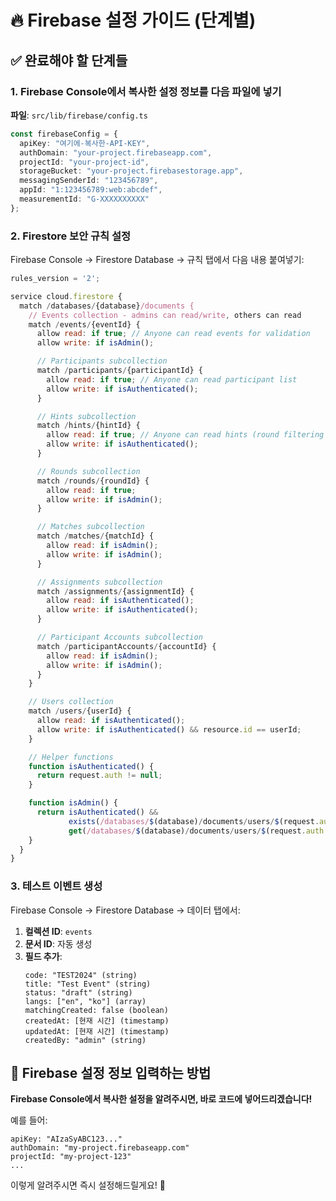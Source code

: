 # 🔥 Firebase 설정 가이드 (단계별)

## ✅ 완료해야 할 단계들

### 1. Firebase Console에서 복사한 설정 정보를 다음 파일에 넣기

**파일**: `src/lib/firebase/config.ts`

```typescript
const firebaseConfig = {
  apiKey: "여기에-복사한-API-KEY",
  authDomain: "your-project.firebaseapp.com",
  projectId: "your-project-id",
  storageBucket: "your-project.firebasestorage.app",
  messagingSenderId: "123456789",
  appId: "1:123456789:web:abcdef",
  measurementId: "G-XXXXXXXXXX"
};
```

### 2. Firestore 보안 규칙 설정

Firebase Console → Firestore Database → 규칙 탭에서 다음 내용 붙여넣기:

```javascript
rules_version = '2';

service cloud.firestore {
  match /databases/{database}/documents {
    // Events collection - admins can read/write, others can read
    match /events/{eventId} {
      allow read: if true; // Anyone can read events for validation
      allow write: if isAdmin();

      // Participants subcollection
      match /participants/{participantId} {
        allow read: if true; // Anyone can read participant list
        allow write: if isAuthenticated();
      }

      // Hints subcollection
      match /hints/{hintId} {
        allow read: if true; // Anyone can read hints (round filtering done in app)
        allow write: if isAuthenticated();
      }

      // Rounds subcollection
      match /rounds/{roundId} {
        allow read: if true;
        allow write: if isAdmin();
      }

      // Matches subcollection
      match /matches/{matchId} {
        allow read: if isAdmin();
        allow write: if isAdmin();
      }

      // Assignments subcollection
      match /assignments/{assignmentId} {
        allow read: if isAuthenticated();
        allow write: if isAuthenticated();
      }

      // Participant Accounts subcollection
      match /participantAccounts/{accountId} {
        allow read: if isAdmin();
        allow write: if isAdmin();
      }
    }

    // Users collection
    match /users/{userId} {
      allow read: if isAuthenticated();
      allow write: if isAuthenticated() && resource.id == userId;
    }

    // Helper functions
    function isAuthenticated() {
      return request.auth != null;
    }

    function isAdmin() {
      return isAuthenticated() &&
             exists(/databases/$(database)/documents/users/$(request.auth.uid)) &&
             get(/databases/$(database)/documents/users/$(request.auth.uid)).data.roleClaims.admin == true;
    }
  }
}
```

### 3. 테스트 이벤트 생성

Firebase Console → Firestore Database → 데이터 탭에서:

1. **컬렉션 ID**: `events`
2. **문서 ID**: 자동 생성
3. **필드 추가**:
   ```
   code: "TEST2024" (string)
   title: "Test Event" (string)
   status: "draft" (string)
   langs: ["en", "ko"] (array)
   matchingCreated: false (boolean)
   createdAt: [현재 시간] (timestamp)
   updatedAt: [현재 시간] (timestamp)
   createdBy: "admin" (string)
   ```

## 🚀 Firebase 설정 정보 입력하는 방법

**Firebase Console에서 복사한 설정을 알려주시면, 바로 코드에 넣어드리겠습니다!**

예를 들어:
```
apiKey: "AIzaSyABC123..."
authDomain: "my-project.firebaseapp.com"
projectId: "my-project-123"
...
```

이렇게 알려주시면 즉시 설정해드릴게요! 📝
